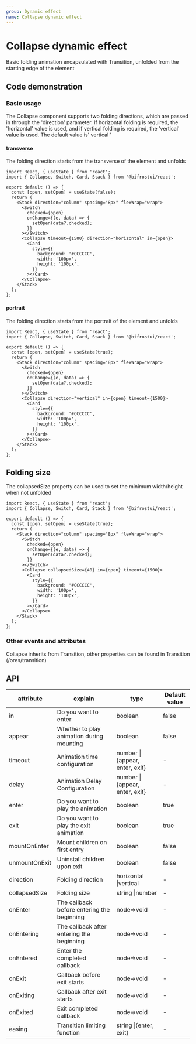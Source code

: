 ```yaml
---
group: Dynamic effect
name: Collapse dynamic effect
---
```


# Collapse dynamic effect

Basic folding animation encapsulated with Transition, unfolded from the starting edge of the element

## Code demonstration

### Basic usage

The Collapse component supports two folding directions, which are passed in through the 'direction' parameter. If horizontal folding is required, the 'horizontal' value is used, and if vertical folding is required, the 'vertical' value is used. The default value is' vertical '

#### transverse

The folding direction starts from the transverse of the element and unfolds

```tsx
import React, { useState } from 'react';
import { Collapse, Switch, Card, Stack } from '@bifrostui/react';

export default () => {
  const [open, setOpen] = useState(false);
  return (
    <Stack direction="column" spacing="8px" flexWrap="wrap">
      <Switch
        checked={open}
        onChange={(e, data) => {
          setOpen(data?.checked);
        }}
      ></Switch>
      <Collapse timeout={1500} direction="horizontal" in={open}>
        <Card
          style={{
            background: '#CCCCCC',
            width: '100px',
            height: '100px',
          }}
        ></Card>
      </Collapse>
    </Stack>
  );
};
```

#### portrait

The folding direction starts from the portrait of the element and unfolds

```tsx
import React, { useState } from 'react';
import { Collapse, Switch, Card, Stack } from '@bifrostui/react';

export default () => {
  const [open, setOpen] = useState(true);
  return (
    <Stack direction="column" spacing="8px" flexWrap="wrap">
      <Switch
        checked={open}
        onChange={(e, data) => {
          setOpen(data?.checked);
        }}
      ></Switch>
      <Collapse direction="vertical" in={open} timeout={1500}>
        <Card
          style={{
            background: '#CCCCCC',
            width: '100px',
            height: '100px',
          }}
        ></Card>
      </Collapse>
    </Stack>
  );
};
```

## Folding size

The collapsedSize property can be used to set the minimum width/height when not unfolded

```tsx
import React, { useState } from 'react';
import { Collapse, Switch, Card, Stack } from '@bifrostui/react';

export default () => {
  const [open, setOpen] = useState(true);
  return (
    <Stack direction="column" spacing="8px" flexWrap="wrap">
      <Switch
        checked={open}
        onChange={(e, data) => {
          setOpen(data?.checked);
        }}
      ></Switch>
      <Collapse collapsedSize={40} in={open} timeout={1500}>
        <Card
          style={{
            background: '#CCCCCC',
            width: '100px',
            height: '100px',
          }}
        ></Card>
      </Collapse>
    </Stack>
  );
};
```

### Other events and attributes

Collapse inherits from Transition, other properties can be found in Transition (/ores/transition)

## API

| attribute     | explain                                    | type                           | Default value |
| ------------- | ------------------------------------------ | ------------------------------ | ------------- |
| in            | Do you want to enter                       | boolean                        | false         |
| appear        | Whether to play animation during mounting  | boolean                        | false         |
| timeout       | Animation time configuration               | number \|{appear, enter, exit} | -             |
| delay         | Animation Delay Configuration              | number \|{appear, enter, exit} | -             |
| enter         | Do you want to play the animation          | boolean                        | true          |
| exit          | Do you want to play the exit animation     | boolean                        | true          |
| mountOnEnter  | Mount children on first entry              | boolean                        | false         |
| unmountOnExit | Uninstall children upon exit               | boolean                        | false         |
| direction     | Folding direction                          | horizontal \|vertical          | -             |
| collapsedSize | Folding size                               | string \|number                | -             |
| onEnter       | The callback before entering the beginning | node=>void                     | -             |
| onEntering    | The callback after entering the beginning  | node=>void                     | -             |
| onEntered     | Enter the completed callback               | node=>void                     | -             |
| onExit        | Callback before exit starts                | node=>void                     | -             |
| onExiting     | Callback after exit starts                 | node=>void                     | -             |
| onExited      | Exit completed callback                    | node=>void                     | -             |
| easing        | Transition limiting function               | string \|{enter, exit}         | -             |
